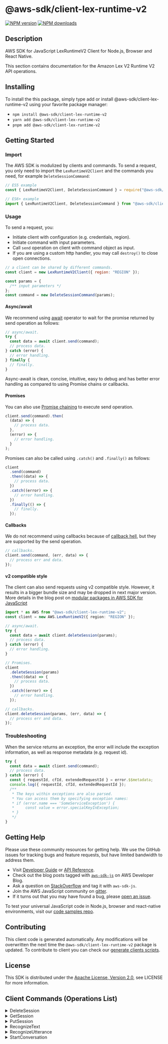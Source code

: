 <!-- generated file, do not edit directly -->

# @aws-sdk/client-lex-runtime-v2

[![NPM version](https://img.shields.io/npm/v/@aws-sdk/client-lex-runtime-v2/latest.svg)](https://www.npmjs.com/package/@aws-sdk/client-lex-runtime-v2)
[![NPM downloads](https://img.shields.io/npm/dm/@aws-sdk/client-lex-runtime-v2.svg)](https://www.npmjs.com/package/@aws-sdk/client-lex-runtime-v2)

## Description

AWS SDK for JavaScript LexRuntimeV2 Client for Node.js, Browser and React Native.

<p>This section contains documentation for the Amazon Lex V2 Runtime V2 API operations.</p>

## Installing

To install the this package, simply type add or install @aws-sdk/client-lex-runtime-v2
using your favorite package manager:

- `npm install @aws-sdk/client-lex-runtime-v2`
- `yarn add @aws-sdk/client-lex-runtime-v2`
- `pnpm add @aws-sdk/client-lex-runtime-v2`

## Getting Started

### Import

The AWS SDK is modulized by clients and commands.
To send a request, you only need to import the `LexRuntimeV2Client` and
the commands you need, for example `DeleteSessionCommand`:

```js
// ES5 example
const { LexRuntimeV2Client, DeleteSessionCommand } = require("@aws-sdk/client-lex-runtime-v2");
```

```ts
// ES6+ example
import { LexRuntimeV2Client, DeleteSessionCommand } from "@aws-sdk/client-lex-runtime-v2";
```

### Usage

To send a request, you:

- Initiate client with configuration (e.g. credentials, region).
- Initiate command with input parameters.
- Call `send` operation on client with command object as input.
- If you are using a custom http handler, you may call `destroy()` to close open connections.

```js
// a client can be shared by different commands.
const client = new LexRuntimeV2Client({ region: "REGION" });

const params = {
  /** input parameters */
};
const command = new DeleteSessionCommand(params);
```

#### Async/await

We recommend using [await](https://developer.mozilla.org/en-US/docs/Web/JavaScript/Reference/Operators/await)
operator to wait for the promise returned by send operation as follows:

```js
// async/await.
try {
  const data = await client.send(command);
  // process data.
} catch (error) {
  // error handling.
} finally {
  // finally.
}
```

Async-await is clean, concise, intuitive, easy to debug and has better error handling
as compared to using Promise chains or callbacks.

#### Promises

You can also use [Promise chaining](https://developer.mozilla.org/en-US/docs/Web/JavaScript/Guide/Using_promises#chaining)
to execute send operation.

```js
client.send(command).then(
  (data) => {
    // process data.
  },
  (error) => {
    // error handling.
  }
);
```

Promises can also be called using `.catch()` and `.finally()` as follows:

```js
client
  .send(command)
  .then((data) => {
    // process data.
  })
  .catch((error) => {
    // error handling.
  })
  .finally(() => {
    // finally.
  });
```

#### Callbacks

We do not recommend using callbacks because of [callback hell](http://callbackhell.com/),
but they are supported by the send operation.

```js
// callbacks.
client.send(command, (err, data) => {
  // process err and data.
});
```

#### v2 compatible style

The client can also send requests using v2 compatible style.
However, it results in a bigger bundle size and may be dropped in next major version. More details in the blog post
on [modular packages in AWS SDK for JavaScript](https://aws.amazon.com/blogs/developer/modular-packages-in-aws-sdk-for-javascript/)

```ts
import * as AWS from "@aws-sdk/client-lex-runtime-v2";
const client = new AWS.LexRuntimeV2({ region: "REGION" });

// async/await.
try {
  const data = await client.deleteSession(params);
  // process data.
} catch (error) {
  // error handling.
}

// Promises.
client
  .deleteSession(params)
  .then((data) => {
    // process data.
  })
  .catch((error) => {
    // error handling.
  });

// callbacks.
client.deleteSession(params, (err, data) => {
  // process err and data.
});
```

### Troubleshooting

When the service returns an exception, the error will include the exception information,
as well as response metadata (e.g. request id).

```js
try {
  const data = await client.send(command);
  // process data.
} catch (error) {
  const { requestId, cfId, extendedRequestId } = error.$$metadata;
  console.log({ requestId, cfId, extendedRequestId });
  /**
   * The keys within exceptions are also parsed.
   * You can access them by specifying exception names:
   * if (error.name === 'SomeServiceException') {
   *     const value = error.specialKeyInException;
   * }
   */
}
```

## Getting Help

Please use these community resources for getting help.
We use the GitHub issues for tracking bugs and feature requests, but have limited bandwidth to address them.

- Visit [Developer Guide](https://docs.aws.amazon.com/sdk-for-javascript/v3/developer-guide/welcome.html)
  or [API Reference](https://docs.aws.amazon.com/AWSJavaScriptSDK/v3/latest/index.html).
- Check out the blog posts tagged with [`aws-sdk-js`](https://aws.amazon.com/blogs/developer/tag/aws-sdk-js/)
  on AWS Developer Blog.
- Ask a question on [StackOverflow](https://stackoverflow.com/questions/tagged/aws-sdk-js) and tag it with `aws-sdk-js`.
- Join the AWS JavaScript community on [gitter](https://gitter.im/aws/aws-sdk-js-v3).
- If it turns out that you may have found a bug, please [open an issue](https://github.com/aws/aws-sdk-js-v3/issues/new/choose).

To test your universal JavaScript code in Node.js, browser and react-native environments,
visit our [code samples repo](https://github.com/aws-samples/aws-sdk-js-tests).

## Contributing

This client code is generated automatically. Any modifications will be overwritten the next time the `@aws-sdk/client-lex-runtime-v2` package is updated.
To contribute to client you can check our [generate clients scripts](https://github.com/aws/aws-sdk-js-v3/tree/main/scripts/generate-clients).

## License

This SDK is distributed under the
[Apache License, Version 2.0](http://www.apache.org/licenses/LICENSE-2.0),
see LICENSE for more information.

## Client Commands (Operations List)

<details>
<summary>
DeleteSession
</summary>

[Command API Reference](https://docs.aws.amazon.com/AWSJavaScriptSDK/v3/latest/clients/client-lex-runtime-v2/classes/deletesessioncommand.html) / [Input](https://docs.aws.amazon.com/AWSJavaScriptSDK/v3/latest/clients/client-lex-runtime-v2/interfaces/deletesessioncommandinput.html) / [Output](https://docs.aws.amazon.com/AWSJavaScriptSDK/v3/latest/clients/client-lex-runtime-v2/interfaces/deletesessioncommandoutput.html)

</details>
<details>
<summary>
GetSession
</summary>

[Command API Reference](https://docs.aws.amazon.com/AWSJavaScriptSDK/v3/latest/clients/client-lex-runtime-v2/classes/getsessioncommand.html) / [Input](https://docs.aws.amazon.com/AWSJavaScriptSDK/v3/latest/clients/client-lex-runtime-v2/interfaces/getsessioncommandinput.html) / [Output](https://docs.aws.amazon.com/AWSJavaScriptSDK/v3/latest/clients/client-lex-runtime-v2/interfaces/getsessioncommandoutput.html)

</details>
<details>
<summary>
PutSession
</summary>

[Command API Reference](https://docs.aws.amazon.com/AWSJavaScriptSDK/v3/latest/clients/client-lex-runtime-v2/classes/putsessioncommand.html) / [Input](https://docs.aws.amazon.com/AWSJavaScriptSDK/v3/latest/clients/client-lex-runtime-v2/interfaces/putsessioncommandinput.html) / [Output](https://docs.aws.amazon.com/AWSJavaScriptSDK/v3/latest/clients/client-lex-runtime-v2/interfaces/putsessioncommandoutput.html)

</details>
<details>
<summary>
RecognizeText
</summary>

[Command API Reference](https://docs.aws.amazon.com/AWSJavaScriptSDK/v3/latest/clients/client-lex-runtime-v2/classes/recognizetextcommand.html) / [Input](https://docs.aws.amazon.com/AWSJavaScriptSDK/v3/latest/clients/client-lex-runtime-v2/interfaces/recognizetextcommandinput.html) / [Output](https://docs.aws.amazon.com/AWSJavaScriptSDK/v3/latest/clients/client-lex-runtime-v2/interfaces/recognizetextcommandoutput.html)

</details>
<details>
<summary>
RecognizeUtterance
</summary>

[Command API Reference](https://docs.aws.amazon.com/AWSJavaScriptSDK/v3/latest/clients/client-lex-runtime-v2/classes/recognizeutterancecommand.html) / [Input](https://docs.aws.amazon.com/AWSJavaScriptSDK/v3/latest/clients/client-lex-runtime-v2/interfaces/recognizeutterancecommandinput.html) / [Output](https://docs.aws.amazon.com/AWSJavaScriptSDK/v3/latest/clients/client-lex-runtime-v2/interfaces/recognizeutterancecommandoutput.html)

</details>
<details>
<summary>
StartConversation
</summary>

[Command API Reference](https://docs.aws.amazon.com/AWSJavaScriptSDK/v3/latest/clients/client-lex-runtime-v2/classes/startconversationcommand.html) / [Input](https://docs.aws.amazon.com/AWSJavaScriptSDK/v3/latest/clients/client-lex-runtime-v2/interfaces/startconversationcommandinput.html) / [Output](https://docs.aws.amazon.com/AWSJavaScriptSDK/v3/latest/clients/client-lex-runtime-v2/interfaces/startconversationcommandoutput.html)

</details>
